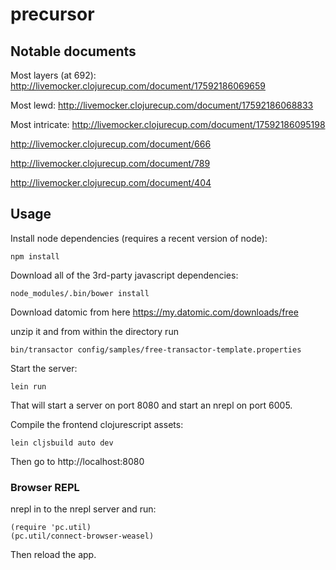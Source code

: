 # precursor

## Notable documents

Most layers (at 692): http://livemocker.clojurecup.com/document/17592186069659

Most lewd: http://livemocker.clojurecup.com/document/17592186068833

Most intricate: http://livemocker.clojurecup.com/document/17592186095198

http://livemocker.clojurecup.com/document/666

http://livemocker.clojurecup.com/document/789

http://livemocker.clojurecup.com/document/404

## Usage

Install node dependencies (requires a recent version of node):

```
npm install
```

Download all of the 3rd-party javascript dependencies:

```
node_modules/.bin/bower install
```

Download datomic from here https://my.datomic.com/downloads/free

unzip it and from within the directory run

```
bin/transactor config/samples/free-transactor-template.properties
```

Start the server:

```
lein run
```

That will start a server on port 8080 and start an nrepl on port 6005.


Compile the frontend clojurescript assets:

```
lein cljsbuild auto dev
```

Then go to http://localhost:8080

### Browser REPL

nrepl in to the nrepl server and run:

```
(require 'pc.util)
(pc.util/connect-browser-weasel)
```

Then reload the app.
